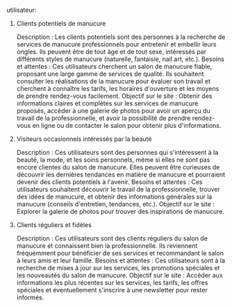 utilisateur:

1. Clients potentiels de manucure

    Description : Les clients potentiels sont des personnes à la recherche de services de manucure professionnels pour entretenir et embellir leurs ongles. Ils peuvent être de tout âge et de tout sexe, intéressés par différents styles de manucure (naturelle, fantaisie, nail art, etc.).
    Besoins et attentes : Ces utilisateurs cherchent un salon de manucure fiable, proposant une large gamme de services de qualité. Ils souhaitent consulter les réalisations de la manucure pour évaluer son travail et cherchent à connaître les tarifs, les horaires d'ouverture et les moyens de prendre rendez-vous facilement.
    Objectif sur le site : Obtenir des informations claires et complètes sur les services de manucure proposés, accéder à une galerie de photos pour avoir un aperçu du travail de la professionnelle, et avoir la possibilité de prendre rendez-vous en ligne ou de contacter le salon pour obtenir plus d'informations.

2. Visiteurs occasionnels intéressés par la beauté

    Description : Ces utilisateurs sont des personnes qui s'intéressent à la beauté, la mode, et les soins personnels, même si elles ne sont pas encore clientes du salon de manucure. Elles peuvent être curieuses de découvrir les dernières tendances en matière de manucure et pourraient devenir des clients potentiels à l'avenir.
    Besoins et attentes : Ces utilisateurs souhaitent découvrir le travail de la professionnelle, trouver des idées de manucure, et obtenir des informations générales sur la manucure (conseils d'entretien, tendances, etc.).
    Objectif sur le site : Explorer la galerie de photos pour trouver des inspirations de manucure.

3. Clients réguliers et fidèles

    Description : Ces utilisateurs sont des clients réguliers du salon de manucure et connaissent bien la professionnelle. Ils reviennent fréquemment pour bénéficier de ses services et recommandant le salon à leurs amis et leur famille.
    Besoins et attentes : Ces utilisateurs sont à la recherche de mises à jour sur les services, les promotions spéciales et les nouveautés du salon de manucure.
    Objectif sur le site : Accéder aux informations les plus récentes sur les services, les tarifs, les offres spéciales et éventuellement s'inscrire à une newsletter pour rester informés.